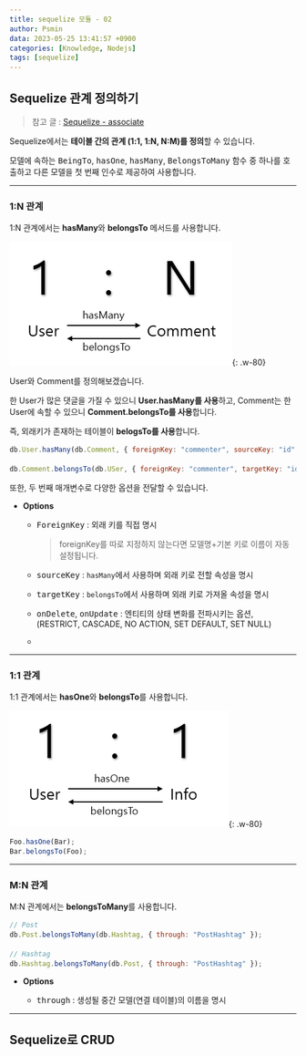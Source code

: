```yaml
---
title: sequelize 모듈 - 02
author: Psmin
data: 2023-05-25 13:41:57 +0900
categories: [Knowledge, Nodejs]
tags: [sequelize]
---
```


## Sequelize 관계 정의하기

> 참고 글 : [Sequelize - associate](https://sequelize.org/docs/v6/core-concepts/assocs/)

Sequelize에서는 **테이블 간의 관계 (1:1, 1:N, N:M)를 정의**할 수 있습니다.

모델에 속하는 <kbd>BeingTo</kbd>, <kbd>hasOne</kbd>, <kbd>hasMany</kbd>, <kbd>BelongsToMany</kbd> 함수 중 하나를 호출하고 다른 모델을 첫 번째 인수로 제공하여 사용합니다.

---

### 1:N 관계

1:N 관계에서는 **hasMany**와 **belongsTo** 메서드를 사용합니다.

![sequelize-one-to-many](/assets/img/sequelize-one-to-many.png){: .w-80}

User와 Comment를 정의해보겠습니다.

한 User가 많은 댓글을 가질 수 있으니 **User.hasMany를 사용**하고, Comment는 한 User에 속할 수 있으니 **Comment.belongsTo를 사용**합니다.

즉, 외래키가 존재하는 테이블이 **belogsTo를 사용**합니다.

```js
db.User.hasMany(db.Comment, { foreignKey: "commenter", sourceKey: "id" });

db.Comment.belongsTo(db.USer, { foreignKey: "commenter", targetKey: "id" });
```

또한, 두 번째 매개변수로 다양한 옵션을 전달할 수 있습니다.

- **Options**

  - <kbd>ForeignKey</kbd> : 외래 키를 직접 명시

    > foreignKey를 따로 지정하지 않는다면 모델명+기본 키로 이름이 자동 설정됩니다.

  - <kbd>sourceKey</kbd> : `hasMany`에서 사용하며 외래 키로 전할 속성을 명시

  - <kbd>targetKey</kbd> : `belongsTo`에서 사용하며 외래 키로 가져올 속성을 명시

  - <kbd>onDelete</kbd>, <kbd>onUpdate</kbd> : 엔티티의 상태 변화를 전파시키는 옵션,
    (RESTRICT, CASCADE, NO ACTION, SET DEFAULT, SET NULL)

  - <kbd></kbd>

---

### 1:1 관계

1:1 관계에서는 **hasOne**와 **belongsTo**를 사용합니다.

![sequelize-one-to-one](/assets/img/sequelize-one-to-one.png){: .w-80}

```js
Foo.hasOne(Bar);
Bar.belongsTo(Foo);
```

---

### M:N 관계

M:N 관계에서는 **belongsToMany**를 사용합니다.

```js
// Post
db.Post.belongsToMany(db.Hashtag, { through: "PostHashtag" });

// Hashtag
db.Hashtag.belongsToMany(db.Post, { through: "PostHashtag" });
```

- **Options**

  - <kbd>through</kbd> : 생성될 중간 모델(연결 테이블)의 이름을 명시

---

## Sequelize로 CRUD
